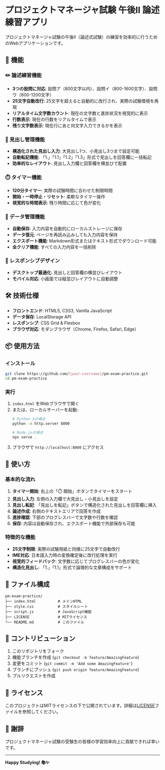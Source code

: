# プロジェクトマネージャ試験 午後Ⅱ 論述練習アプリ

プロジェクトマネージャ試験の午後Ⅱ（論述式試験）の練習を効率的に行うためのWebアプリケーションです。

## 🚀 機能

### ✏️ 論述練習機能
- **3つの設問に対応**: 設問ア（800文字以内）、設問イ（800-1600文字）、設問ウ（600-1200文字）
- **25文字自動改行**: 25文字を超えると自動的に改行され、実際の試験環境を再現
- **リアルタイム文字数カウント**: 現在の文字数と進捗状況を視覚的に表示
- **行数表示**: 現在の行数をリアルタイムで表示
- **残り文字数表示**: 現在行にあと何文字入力できるかを表示

### 📝 見出し管理機能
- **構造化された見出し入力**: 大見出し1つ、小見出し3つまで設定可能
- **自動転記機能**: 「1.」「1.1」「1.2」「1.3」形式で見出しを回答欄に一括転記
- **効率的なレイアウト**: 見出し入力欄と回答欄を横並びで配置

### ⏱️ タイマー機能
- **120分タイマー**: 実際の試験時間に合わせた制限時間
- **開始・一時停止・リセット**: 柔軟なタイマー操作
- **視覚的な時間表示**: 残り時間に応じて色が変化

### 💾 データ管理機能
- **自動保存**: 入力内容を自動的にローカルストレージに保存
- **データ復元**: ページを再読み込みしても入力内容を保持
- **エクスポート機能**: Markdown形式またはテキスト形式でダウンロード可能
- **全クリア機能**: すべての入力内容を一括削除

### 📱 レスポンシブデザイン
- **デスクトップ最適化**: 見出しと回答欄の横並びレイアウト
- **モバイル対応**: 小画面では縦並びレイアウトに自動調整

## 🛠️ 技術仕様

- **フロントエンド**: HTML5, CSS3, Vanilla JavaScript
- **データ保存**: LocalStorage API
- **レスポンシブ**: CSS Grid & Flexbox
- **ブラウザ対応**: モダンブラウザ（Chrome, Firefox, Safari, Edge）

## 📦 使用方法

### インストール
```bash
git clone https://github.com/[your-username]/pm-exam-practice.git
cd pm-exam-practice
```

### 実行
1. `index.html` をWebブラウザで開く
2. または、ローカルサーバーを起動:
   ```bash
   # Python 3の場合
   python -m http.server 8000
   
   # Node.jsの場合
   npx serve .
   ```
3. ブラウザで `http://localhost:8000` にアクセス

## 🎯 使い方

### 基本的な流れ
1. **タイマー開始**: 右上の「⏱️ 開始」ボタンでタイマーをスタート
2. **見出し入力**: 左側の入力欄で大見出し・小見出しを設定
3. **見出し転記**: 「見出しを転記」ボタンで構造化された見出しを回答欄に挿入
4. **論述作成**: 右側のテキストエリアで回答を作成
5. **進捗確認**: 下部のプログレスバーで文字数や行数を確認
6. **保存**: 内容は自動保存され、エクスポート機能で外部保存も可能

### 特徴的な機能
- **25文字制限**: 実際の試験用紙と同様に25文字で自動改行
- **IME対応**: 日本語入力時の変換確定後に改行処理を実行
- **視覚的フィードバック**: 文字数に応じてプログレスバーの色が変化
- **構造化見出し**: 「1.」「1.1」形式で論理的な文章構成をサポート

## 📁 ファイル構成

```
pm-exam-practice/
├── index.html          # メインHTML
├── style.css           # スタイルシート
├── script.js           # JavaScript機能
├── LICENSE             # MITライセンス
└── README.md           # このファイル
```

## 🤝 コントリビューション

1. このリポジトリをフォーク
2. 機能ブランチを作成 (`git checkout -b feature/AmazingFeature`)
3. 変更をコミット (`git commit -m 'Add some AmazingFeature'`)
4. ブランチにプッシュ (`git push origin feature/AmazingFeature`)
5. プルリクエストを作成

## 📄 ライセンス

このプロジェクトはMITライセンスの下で公開されています。詳細は[LICENSE](LICENSE)ファイルを参照してください。

## 🙏 謝辞

プロジェクトマネージャ試験の受験生の皆様の学習効率向上に貢献できれば幸いです。

---

**Happy Studying! 📚✨**